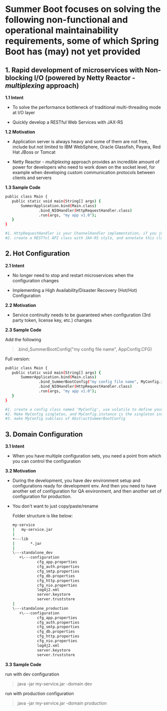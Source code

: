 # Summer Boot focuses on solving the following non-functional and operational maintainability requirements, some of which Spring Boot has (may) not yet provided





## 1. Rapid development of microservices with Non-blocking I/O (powered by Netty Reactor - *multiplexing* approach)

**1.1 Intent**

- To solve the performance bottleneck of traditional multi-threading mode at I/O layer

- Quickly develop a RESTful Web Services with JAX-RS

  

**1.2 Motivation**

- Application server is always heavy and some of them are not free, include but not limited to IBM WebSphere, Oracle Glassfish, Payara, Red Hat JBoss or Tomcat

- Netty Reactor - *multiplexing* approach provides an incredible amount of power for developers who need to work down on the socket level, for example when developing custom communication protocols between clients and servers

  

**1.3 Sample Code**

 ```bash
public class Main {
    public static void main(String[] args) {
        SummerApplication.bind(Main.class)
                .bind_NIOHandler(HttpRequestHandler.class)
                .run(args, "my app v1.0");
    }
}

#1. HttpRequestHandler is your ChannelHandler implementation, if you just want to use default functions, just extends org.summerframework.nio.server.BootHttpRequestHandler
#2. create a RESTful API class with JAX-RS style, and annotate this class with @Controller 
 ```



## 2. Hot Configuration

**2.1 Intent**

- No longer need to stop and restart microservices when the configuration changes

- Implementing a High Availability/Disaster Recovery (Hot/Hot) Configuration

  

**2.2 Motivation**

- Service continuity needs to be guaranteed when configuration (3rd party token, license key, etc.) changes

  

**2.3 Sample Code**

Add the following

> .bind_SummerBootConfig("my config file name", AppConfig.CFG)



Full version:

 ```bash
public class Main {
    public static void main(String[] args) {
        SummerApplication.bind(Main.class)
        		.bind_SummerBootConfig("my config file name", MyConfig.instance)
                .bind_NIOHandler(HttpRequestHandler.class)
                .run(args, "my app v1.0");
    }
}

#1. create a config class named 'MyConfig', use volatile to define your config items
#2. Make MyConfig singleton, and MyConfig.instance is the singleton instance
#3. make MyConfig subclass of AbstractSummerBootConfig
 ```



## 3. Domain Configuration

**3.1 Intent**

- When you have multiple configuration sets, you need a point from which you can control the configuration

  

**3.2 Motivation**

- During the development, you have dev environment setup and configurations ready for development env. And then you need to have another set of configuration for QA environment, and then another set of configuration for production.

- You don't want to just copy/paste/rename

  Folder structure is like below:

   ```bash
  my-service
  |   my-service.jar
  |   
  +---lib
  |       *.jar
  |       
  \---standalone_dev
      +\---configuration
              cfg_app.properties
              cfg_auth.properties
              cfg_smtp.properties
              cfg_db.properties
              cfg_http.properties
              cfg_nio.properties
              log4j2.xml
              server.keystore
              server.truststore
  |       
  \---standalone_production
      +\---configuration
              cfg_app.properties
              cfg_auth.properties
              cfg_smtp.properties
              cfg_db.properties
              cfg_http.properties
              cfg_nio.properties
              log4j2.xml
              server.keystore
              server.truststore
   ```

  

**3.3 Sample Code**

run with dev configuration

> java -jar my-service.jar -domain dev

run with production configuration

> java -jar my-service.jar -domain production
